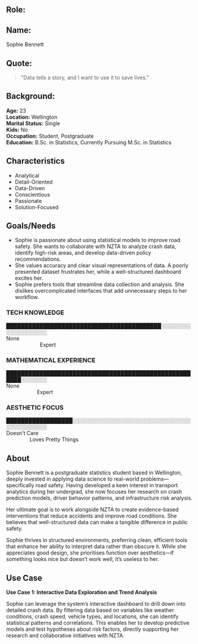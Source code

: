 ## Role:

## Name:
Sophie Bennett


## Quote:

> "Data tells a story, and I want to use it to save lives."

## Background:
**Age:** 23<br> 
**Location:** Wellington<br> 
**Marital Status:** Single<br> 
**Kids:** No<br> 
**Occupation:** Student, Postgraduate<br> 
**Education:** B.Sc. in Statistics, Currently Pursuing M.Sc. in Statistics

## Characteristics
* Analytical
* Detail-Oriented
* Data-Driven
* Conscientious
* Passionate
* Solution-Focused

## Goals/Needs

* Sophie is passionate about using statistical models to improve road safety. She wants to collaborate with NZTA to analyze crash data, identify high-risk areas, and develop data-driven policy recommendations.
* She values accuracy and clear visual representations of data. A poorly presented dataset frustrates her, while a well-structured dashboard excites her.
* Sophie prefers tools that streamline data collection and analysis. She dislikes overcomplicated interfaces that add unnecessary steps to her workflow.

### TECH KNOWLEDGE
██████████████████████████████████████████░░░░░░░░░░░░░░░░░░░<br> 
None                                                                                                                                               Expert

### MATHEMATICAL EXPERIENCE
                                      
██████████████████████████████████████████████████████░░░░░░░<br> 
None                                                                                                                                              Expert

### AESTHETIC FOCUS 
██████████████████░░░░░░░░░░░░░░░░░░░░░░░░░░░░░░░░░░░░░░░░░░░<br> 
Doesn't Care                                                                                                                                     Loves Pretty Things


## About

Sophie Bennett is a postgraduate statistics student based in Wellington, deeply invested in applying data science to real-world problems—specifically road safety. Having developed a keen interest in transport analytics during her undergrad, she now focuses her research on crash prediction models, driver behavior patterns, and infrastructure risk analysis.

Her ultimate goal is to work alongside NZTA to create evidence-based interventions that reduce accidents and improve road conditions. She believes that well-structured data can make a tangible difference in public safety.

Sophie thrives in structured environments, preferring clean, efficient tools that enhance her ability to interpret data rather than obscure it. While she appreciates good design, she prioritises function over aesthetics—if something looks nice but doesn’t work well, it’s useless to her.

## Use Case
**Use Case 1: Interactive Data Exploration and Trend Analysis**

Sophie can leverage the system’s interactive dashboard to drill down into detailed crash data. By filtering data based on variables like weather conditions, crash speed, vehicle types, and locations, she can identify statistical patterns and correlations. This enables her to develop predictive models and test hypotheses about risk factors, directly supporting her research and collaborative initiatives with NZTA.

